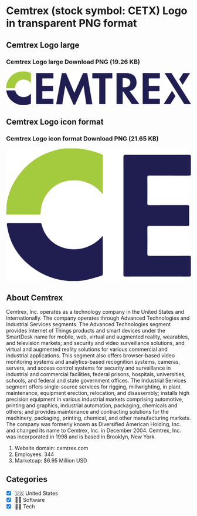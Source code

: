 # Cemtrex (stock symbol: CETX) Logo in transparent PNG format

## Cemtrex Logo large

### Cemtrex Logo large Download PNG (19.26 KB)

![Cemtrex Logo large Download PNG (19.26 KB)](/img/orig/CETX_BIG-bd91b704.png)

## Cemtrex Logo icon format

### Cemtrex Logo icon format Download PNG (21.65 KB)

![Cemtrex Logo icon format Download PNG (21.65 KB)](/img/orig/CETX-6a19c383.png)

## About Cemtrex

Cemtrex, Inc. operates as a technology company in the United States and internationally. The company operates through Advanced Technologies and Industrial Services segments. The Advanced Technologies segment provides Internet of Things products and smart devices under the SmartDesk name for mobile, web, virtual and augmented reality, wearables, and television markets; and security and video surveillance solutions, and virtual and augmented reality solutions for various commercial and industrial applications. This segment also offers browser-based video monitoring systems and analytics-based recognition systems, cameras, servers, and access control systems for security and surveillance in industrial and commercial facilities, federal prisons, hospitals, universities, schools, and federal and state government offices. The Industrial Services segment offers single-source services for rigging, millwrighting, in plant maintenance, equipment erection, relocation, and disassembly; installs high precision equipment in various industrial markets comprising automotive, printing and graphics, industrial automation, packaging, chemicals and others; and provides maintenance and contracting solutions for the machinery, packaging, printing, chemical, and other manufacturing markets. The company was formerly known as Diversified American Holding, Inc. and changed its name to Cemtrex, Inc. in December 2004. Cemtrex, Inc. was incorporated in 1998 and is based in Brooklyn, New York.

1. Website domain: cemtrex.com
2. Employees: 344
3. Marketcap: $6.95 Million USD


## Categories
- [x] 🇺🇸 United States
- [x] 👨‍💻 Software
- [x] 👩‍💻 Tech
